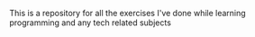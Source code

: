 This is a repository for all the exercises I've done while learning programming and any tech related subjects
